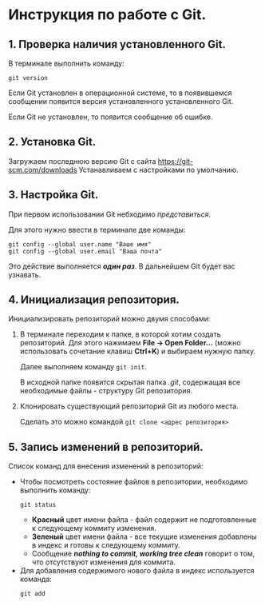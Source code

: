 # Инструкция по работе с Git.
## 1. Проверка наличия установленного Git.
В терминале выполнить команду:
```
git version
```
Если Git установлен в операционной системе, то в появившемся сообщении появится версия установленного установленного Git.

Если Git не установлен, то появится сообщение об ошибке.

## 2. Установка Git.
Загружаем последнюю версию Git с сайта https://git-scm.com/downloads
Устанавливаем с настройками по умолчанию.

## 3. Настройка Git.
При первом использовании Git небходимо *представиться*.

Для этого нужно ввести в терминале две команды:
```
git config --global user.name "Ваше имя"
git config --global user.email "Ваша почта"
```
Это действие выполняется _**один раз**_. В дальнейшем Git будет вас узнавать.

## 4. Инициализация репозитория.
Инициализировать репозиторий можно двумя способами:
1. В терминале переходим к папке, в которой хотим создать репозиторий. Для этого нажимаем **File -> Open Folder...** (можно использовать сочетание клавиш **Ctrl+K**) и выбираем нужную папку.

    Далее выполняем команду `git init`. 

    В исходной папке появится скрытая папка *.git*, содержащая все необходимые файлы - структуру Git репозитория.

2. Клонировать существующий репозиторий Git из любого места.

    Сделать это можно командой `git clone <адрес репозитория>`

## 5. Запись изменений в репозиторий.
Список команд для внесения изменений в репозиторий:

* Чтобы посмотреть состояние файлов в репозитории, необходимо выполнить команду:
    ```
    git status
    ```
    * **Красный** цвет имени файла - файл содержит не подготовленные к следующему коммиту изменения.
    * **Зеленый** цвет имени файла - все текущие изменения добавлены в индекс и готовы к следующему коммиту.
    * Сообщение _**nothing to commit, working tree clean**_ говорит о том, что отсутствуют изменения для коммита.
* Для добавления содержимого нового файла в индекс используется команда:
    ```
    git add
    ```


   
